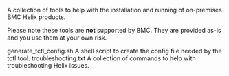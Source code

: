 A collection of tools to help with the installation and running of on-premises BMC Helix products.

Please note these tools are **not** supported by BMC.  They are provided as-is and you use them at your own risk.

generate_tctl_config.sh  A shell script to create the config file needed by the tctl tool.
troubleshooting.txt      A collection of commands to help with troubleshooting Helix issues.
